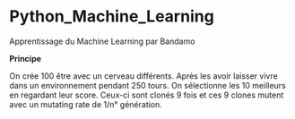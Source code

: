 # Python_Machine_Learning
Apprentissage du Machine Learning par Bandamo

**Principe**

On crée 100 être avec un cerveau différents. Après les avoir laisser vivre dans un environnement 
pendant 250 tours. On sélectionne les 10 meilleurs en regardant leur score. Ceux-ci sont 
clonés 9 fois et ces 9 clones mutent avec un mutating rate de 1/n° génération.